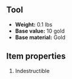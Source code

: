 ## Tool
- **Weight:** 0.1 lbs
- **Base value:** 10 gold
- **Base material:** Gold
## Item properties
1. Indestructible
